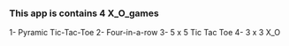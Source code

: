 ### This app is contains 4 X_O_games 
1- Pyramic Tic-Tac-Toe
2- Four-in-a-row
3- 5 x 5 Tic Tac Toe
4- 3 x 3  X_O 

